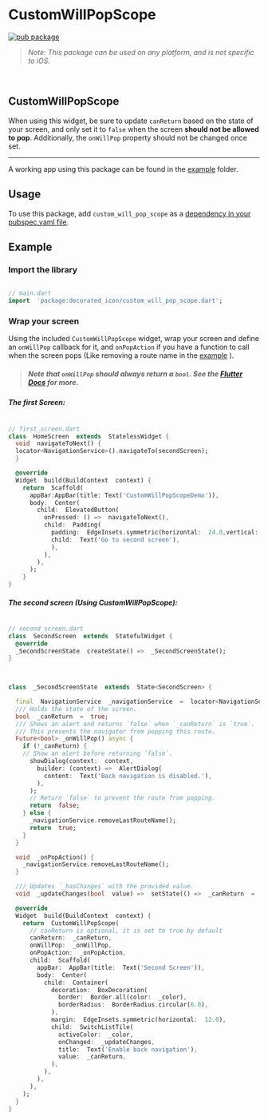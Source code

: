 
# CustomWillPopScope

[![pub package](https://img.shields.io/pub/v/custom_will_pop_scope.svg)](https://pub.dev/packages/custom_will_pop_scope)

>  _Note: This package can be used on any platform, and is not specific to iOS._

  
<br/>

  

## CustomWillPopScope

  

When using this widget, be sure to update `canReturn` based on the state of your screen, and only set it to `false` when the screen **should not be allowed to pop**. Additionally, the `onWillPop` property should not be changed once set.

  

-------

  

A working app using this package can be found in the [example](example/lib/main.dart) folder.

  

## Usage

  

To use this package, add `custom_will_pop_scope` as a [dependency in your pubspec.yaml file](https://flutter.io/using-packages/).

  
  

## Example

### Import the library

  

``` dart

// main.dart
import  'package:decorated_icon/custom_will_pop_scope.dart';

```

### Wrap your screen

Using the included `CustomWillPopScope` widget, wrap your screen and define an `onWillPop` callback for it, and `onPopAction` if you have a function to call when the screen pops (Like removing a route name in the [example](example/lib/main.dart) ).

>  ##### Note that `onWillPop` should always return a `bool`. See the [Flutter Docs](https://api.flutter.dev/flutter/widgets/WillPopScope-class.html) for more.

  

##### The first Screen:
```dart

// first_screen.dart
class  HomeScreen  extends  StatelessWidget {
  void  navigateToNext() {
  locator<NavigationService>().navigateTo(secondScreen);
  }

  @override
  Widget  build(BuildContext  context) {
    return  Scaffold(
      appBar:AppBar(title: Text('CustomWillPopScopeDemo')),
      body:  Center(
        child:  ElevatedButton(
          onPressed: () =>  navigateToNext(),	
          child:  Padding(
            padding:  EdgeInsets.symmetric(horizontal:  24.0,vertical:  12.0),
            child:  Text('Go to second screen'),
            ),
          ),
        ),
      );
    }
}
```

  
##### The second screen (Using CustomWillPopScope):

```dart

// second_screen.dart
class  SecondScreen  extends  StatefulWidget {
  @override
  _SecondScreenState  createState() =>  _SecondScreenState();
}

  

class  _SecondScreenState  extends  State<SecondScreen> {

  final  NavigationService  _navigationService  =  locator<NavigationService>();
  /// Holds the state of the screen.
  bool  _canReturn  =  true;
  /// Shows an alert and returns `false` when `_canReturn` is `true`.
  /// This prevents the navigator from popping this route.
  Future<bool> _onWillPop() async {
    if (!_canReturn) {
    // Show an alert before returning `false`.
      showDialog(context:  context,
        builder: (context) =>  AlertDialog(
          content:  Text('Back navigation is disabled.'),
        ),
      );
      // Return `false` to prevent the route from popping.
      return  false;
    } else {
      _navigationService.removeLastRouteName();
      return  true;
    }
  }

  void  _onPopAction() {
    _navigationService.removeLastRouteName();
  }

  /// Updates `_hasChanges` with the provided value.
  void  _updateChanges(bool  value) =>  setState(() =>  _canReturn  =  value);

  @override
  Widget  build(BuildContext  context) {
    return  CustomWillPopScope(
      // canReturn is optional, it is set to true by default
      canReturn:  _canReturn,
      onWillPop:  _onWillPop,
      onPopAction:  _onPopAction,
      child:  Scaffold(
        appBar:  AppBar(title:  Text('Second Screen')),
        body:  Center(
          child:  Container(
            decoration:  BoxDecoration(
              border:  Border.all(color:  _color),
              borderRadius:  BorderRadius.circular(6.0),
            ),
            margin:  EdgeInsets.symmetric(horizontal:  12.0),
            child:  SwitchListTile(
              activeColor:  _color,
              onChanged:  _updateChanges,
              title:  Text('Enable back navigation'),
              value:  _canReturn,
            ),
          ),
        ),
      ),
    );
  }
}

```

  

